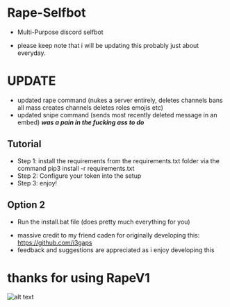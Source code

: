 # Rape-Selfbot
- Multi-Purpose discord selfbot
* please keep note that i will be updating this probably just about everyday.

# **UPDATE**
- updated rape command (nukes a server entirely, deletes channels bans all mass creates channels deletes roles emojis etc)
- updated snipe command (sends most recently deleted message in an embed) ***was a pain in the fucking ass to do***

## Tutorial
- Step 1: install the requirements from the requirements.txt folder via the command pip3 install -r requirements.txt
- Step 2: Configure your token into the setup 
- Step 3: enjoy!

## Option 2
- Run the install.bat file (does pretty much everything for you)


* massive credit to my friend caden for originally developing this: https://github.com/i3gaps
* feedback and suggestions are appreciated as i enjoy developing this
# thanks for using RapeV1

![alt text](https://media.discordapp.net/attachments/908254171814305792/908255447943897128/unknown.png?width=785&height=421)
